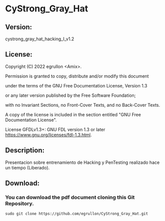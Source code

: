 # CyStrong_Gray_Hat

## Version:
cystrong_gray_hat_hacking_I_v1.2

## License:
Copyright (C) 2022 egrullon \<Amix\>.

Permission is granted to copy, distribute and/or modify this document

under the terms of the GNU Free Documentation License, Version 1.3

or any later version published by the Free Software Foundation;

with no Invariant Sections, no Front-Cover Texts, and no Back-Cover Texts.

A copy of the license is included in the section entitled "GNU Free Documentation License".

License GFDLv1.3+: GNU FDL version 1.3 or later https://www.gnu.org/licenses/fdl-1.3.html.

## Description:
Presentacion sobre entrenamiento de Hacking y PenTesting realizado hace un tiempo (Liberado).

## Download:
### You can download the pdf document cloning this Git Repository.
```
sudo git clone https://github.com/egrullon/CyStrong_Gray_Hat.git
```
